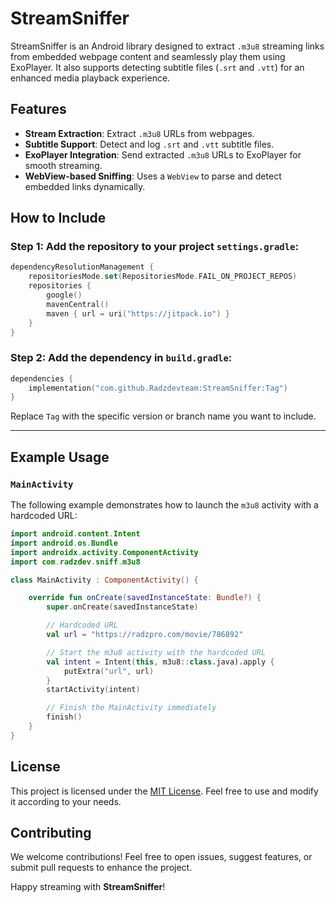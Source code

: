 # StreamSniffer

StreamSniffer is an Android library designed to extract `.m3u8` streaming links from embedded webpage content and seamlessly play them using ExoPlayer. It also supports detecting subtitle files (`.srt` and `.vtt`) for an enhanced media playback experience.

## Features
- **Stream Extraction**: Extract `.m3u8` URLs from webpages.
- **Subtitle Support**: Detect and log `.srt` and `.vtt` subtitle files.
- **ExoPlayer Integration**: Send extracted `.m3u8` URLs to ExoPlayer for smooth streaming.
- **WebView-based Sniffing**: Uses a `WebView` to parse and detect embedded links dynamically.


## How to Include

### Step 1: Add the repository to your project `settings.gradle`:
```kotlin
dependencyResolutionManagement {
    repositoriesMode.set(RepositoriesMode.FAIL_ON_PROJECT_REPOS)
    repositories {
        google()
        mavenCentral()
        maven { url = uri("https://jitpack.io") }
    }
}
```

### Step 2: Add the dependency in `build.gradle`:
```kotlin
dependencies {
    implementation("com.github.Radzdevteam:StreamSniffer:Tag")
}
```

Replace `Tag` with the specific version or branch name you want to include.

---

## Example Usage

### `MainActivity`
The following example demonstrates how to launch the `m3u8` activity with a hardcoded URL:

```kotlin
import android.content.Intent
import android.os.Bundle
import androidx.activity.ComponentActivity
import com.radzdev.sniff.m3u8

class MainActivity : ComponentActivity() {

    override fun onCreate(savedInstanceState: Bundle?) {
        super.onCreate(savedInstanceState)

        // Hardcoded URL
        val url = "https://radzpro.com/movie/786892"

        // Start the m3u8 activity with the hardcoded URL
        val intent = Intent(this, m3u8::class.java).apply {
            putExtra("url", url)
        }
        startActivity(intent)

        // Finish the MainActivity immediately
        finish()
    }
}
```

## License
This project is licensed under the [MIT License](https://opensource.org/licenses/MIT). Feel free to use and modify it according to your needs.

## Contributing
We welcome contributions! Feel free to open issues, suggest features, or submit pull requests to enhance the project.

Happy streaming with **StreamSniffer**!

